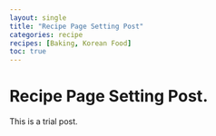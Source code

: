 ```yaml
---
layout: single
title: "Recipe Page Setting Post"
categories: recipe
recipes: [Baking, Korean Food]
toc: true
---
```


# Recipe Page Setting Post. 
This is a trial post. 
